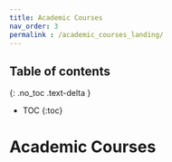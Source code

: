 ```yaml
---
title: Academic Courses
nav_order: 3
permalink : /academic_courses_landing/
---
```

## Table of contents
{: .no_toc .text-delta } 
* TOC
{:toc}

# Academic Courses